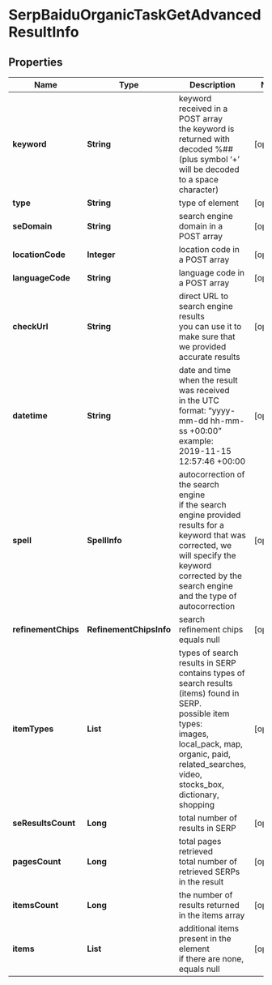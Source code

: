 # SerpBaiduOrganicTaskGetAdvancedResultInfo


## Properties

| Name | Type | Description | Notes |
|------------ | ------------- | ------------- | -------------|
**keyword** | **String** | keyword received in a POST array<br>the keyword is returned with decoded %## (plus symbol ‘+’ will be decoded to a space character) |[optional]|
**type** | **String** | type of element |[optional]|
**seDomain** | **String** | search engine domain in a POST array |[optional]|
**locationCode** | **Integer** | location code in a POST array |[optional]|
**languageCode** | **String** | language code in a POST array |[optional]|
**checkUrl** | **String** | direct URL to search engine results<br>you can use it to make sure that we provided accurate results |[optional]|
**datetime** | **String** | date and time when the result was received<br>in the UTC format: “yyyy-mm-dd hh-mm-ss +00:00”<br>example:<br>2019-11-15 12:57:46 +00:00 |[optional]|
**spell** | **SpellInfo** | autocorrection of the search engine<br>if the search engine provided results for a keyword that was corrected, we will specify the keyword corrected by the search engine and the type of autocorrection |[optional]|
**refinementChips** | **RefinementChipsInfo** | search refinement chips<br>equals null |[optional]|
**itemTypes** | **List<String>** | types of search results in SERP<br>contains types of search results (items) found in SERP.<br>possible item types:<br>images, local_pack, map, organic, paid, related_searches, video, stocks_box, dictionary, shopping |[optional]|
**seResultsCount** | **Long** | total number of results in SERP |[optional]|
**pagesCount** | **Long** | total pages retrieved<br>total number of retrieved SERPs in the result |[optional]|
**itemsCount** | **Long** | the number of results returned in the items array |[optional]|
**items** | **List<BaseSerpApiElementItem>** | additional items present in the element<br>if there are none, equals null |[optional]|